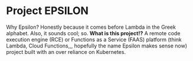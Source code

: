 # Project EPSILON

Why Epsilon? Honestly because it comes before Lambda in the Greek alphabet. Also, it sounds cool; so. **What is this project!?** A remote code execution engine (RCE) or Functions as a Service (FAAS) platform (think Lambda, Cloud Functions,,, hopefully the name Epsilon makes sense now) project built with an over reliance on Kubernetes.